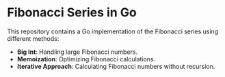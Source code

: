 # Fibonacci Series in Go

This repository contains a Go implementation of the Fibonacci series using different methods:
- **Big Int**: Handling large Fibonacci numbers.
- **Memoization**: Optimizing Fibonacci calculations.
- **Iterative Approach**: Calculating Fibonacci numbers without recursion.